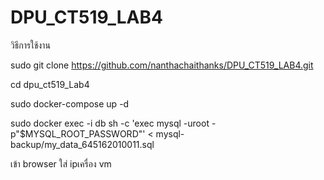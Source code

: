 # DPU_CT519_LAB4

วิธีการใช้งาน

sudo git clone https://github.com/nanthachaithanks/DPU_CT519_LAB4.git

cd dpu_ct519_Lab4

sudo docker-compose up -d

sudo docker exec -i db sh -c 'exec mysql -uroot -p"$MYSQL_ROOT_PASSWORD"' < mysql-backup/my_data_645162010011.sql

เข้า browser ใส่ ipเครื่อง vm
